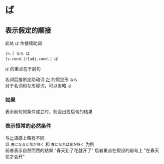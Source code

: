 # ば

## 表示假定的顺接
 此处 `ば` 作接续助词
 
```nihongo
[n.] なら ば
[v.cond.]/[adj.cond.] ば
```

`ば` 的重点在于前句

名词后接断定助动词 [だ](../5.auxi_verb/だ.md) 的假定形 `なら`  
对于名词和な形容词，可以省略 `ば`
### 如果

表示前句的条件成立时，则会出现后句的结果  

### 表示恒常的必然条件

与[と](と.md#表示恒常的必然条件)语感上略有不同  
以 `春になると花が咲く` 和 `春になれば花が咲く` 为例  
前者表示自然而然的结果 "春天到了花就开了"
后者重点在假设的前句上 "在春天花才会开"